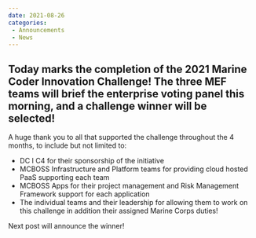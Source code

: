 ```yaml
---
date: 2021-08-26
categories: 
 - Announcements
 - News
---
```


## Today marks the completion of the 2021 Marine Coder Innovation Challenge!  The three MEF teams will brief the enterprise voting panel this morning, and a challenge winner will be selected!
 A huge thank you to all that supported the challenge throughout the 4 months, to include but not limited to: 
  * DC I C4 for their sponsorship of the initiative
  * MCBOSS Infrastructure and Platform teams for providing cloud hosted PaaS supporting each team
  * MCBOSS Apps for their project management and Risk Management Framework support for each application
  * The individual teams and their leadership for allowing them to work on this challenge in addition their assigned Marine Corps duties!

Next post will announce the winner!

